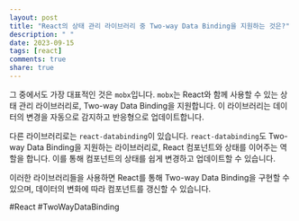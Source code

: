 ```yaml
---
layout: post
title: "React의 상태 관리 라이브러리 중 Two-way Data Binding을 지원하는 것은?"
description: " "
date: 2023-09-15
tags: [react]
comments: true
share: true
---
```


그 중에서도 가장 대표적인 것은 `mobx`입니다. `mobx`는 React와 함께 사용할 수 있는 상태 관리 라이브러리로, Two-way Data Binding을 지원합니다. 이 라이브러리는 데이터의 변경을 자동으로 감지하고 반응형으로 업데이트합니다.

다른 라이브러리로는 `react-databinding`이 있습니다. `react-databinding`도 Two-way Data Binding을 지원하는 라이브러리로, React 컴포넌트와 상태를 이어주는 역할을 합니다. 이를 통해 컴포넌트의 상태를 쉽게 변경하고 업데이트할 수 있습니다.

이러한 라이브러리들을 사용하면 React를 통해 Two-way Data Binding을 구현할 수 있으며, 데이터의 변화에 따라 컴포넌트를 갱신할 수 있습니다. 

#React #TwoWayDataBinding